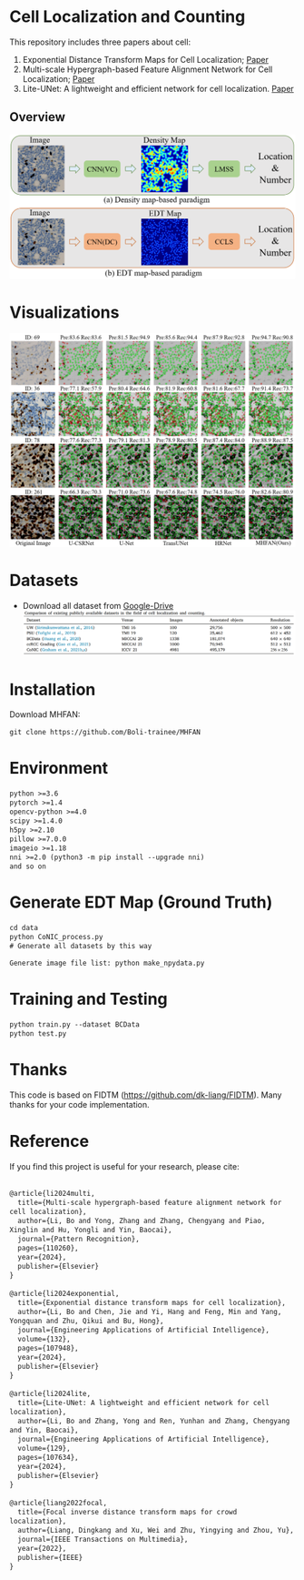 
# Cell Localization and Counting

This repository includes three papers about cell:
1) Exponential Distance Transform Maps for Cell Localization; [Paper](https://www.sciencedirect.com/science/article/abs/pii/S0952197624001064?via%3Dihub)
2) Multi-scale Hypergraph-based Feature Alignment Network for Cell Localization;  [Paper](https://www.sciencedirect.com/science/article/pii/S0031320324000116)
3) Lite-UNet: A lightweight and efficient network for cell localization. [Paper](https://www.sciencedirect.com/science/article/pii/S0952197623018183#fig2)


## Overview
![avatar](./image/Overview.png)

# Visualizations
![avatar](./image/Vis0.png)

# Datasets
- Download all dataset from [Google-Drive](https://drive.google.com/drive/folders/1jlt9UtApF1GM28PjVwA933kfgbNSZD01?usp=drive_link)
![avatar](./image/cell_dataset.png)


# Installation

Download MHFAN:
```
git clone https://github.com/Boli-trainee/MHFAN
```

# Environment
	python >=3.6 
	pytorch >=1.4
	opencv-python >=4.0
	scipy >=1.4.0
	h5py >=2.10
	pillow >=7.0.0
	imageio >=1.18
	nni >=2.0 (python3 -m pip install --upgrade nni)
 	and so on

# Generate EDT Map (Ground Truth)

```
cd data
python CoNIC_process.py
# Generate all datasets by this way
```


```
Generate image file list: python make_npydata.py
```

# Training and Testing
```
python train.py --dataset BCData
python test.py
```


# Thanks
This code is based on FIDTM (https://github.com/dk-liang/FIDTM). Many thanks for your code implementation.


# Reference
If you find this project is useful for your research, please cite:
```

@article{li2024multi,
  title={Multi-scale hypergraph-based feature alignment network for cell localization},
  author={Li, Bo and Yong, Zhang and Zhang, Chengyang and Piao, Xinglin and Hu, Yongli and Yin, Baocai},
  journal={Pattern Recognition},
  pages={110260},
  year={2024},
  publisher={Elsevier}
}

@article{li2024exponential,
  title={Exponential distance transform maps for cell localization},
  author={Li, Bo and Chen, Jie and Yi, Hang and Feng, Min and Yang, Yongquan and Zhu, Qikui and Bu, Hong},
  journal={Engineering Applications of Artificial Intelligence},
  volume={132},
  pages={107948},
  year={2024},
  publisher={Elsevier}
}

@article{li2024lite,
  title={Lite-UNet: A lightweight and efficient network for cell localization},
  author={Li, Bo and Zhang, Yong and Ren, Yunhan and Zhang, Chengyang and Yin, Baocai},
  journal={Engineering Applications of Artificial Intelligence},
  volume={129},
  pages={107634},
  year={2024},
  publisher={Elsevier}
}

@article{liang2022focal,
  title={Focal inverse distance transform maps for crowd localization},
  author={Liang, Dingkang and Xu, Wei and Zhu, Yingying and Zhou, Yu},
  journal={IEEE Transactions on Multimedia},
  year={2022},
  publisher={IEEE}
}


```






